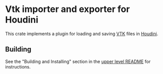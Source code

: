 # Vtk importer and exporter for Houdini

This crate implements a plugin for loading and saving [VTK](https://vtk.org) files in [Houdini](https://www.sidefx.com/products/houdini/).

## Building

See the "Building and Installing" section in the [upper level README](../README.md) for instructions.